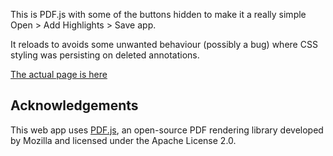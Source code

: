 This is PDF.js with some of the buttons hidden to make it a really simple Open > Add Highlights > Save app. 

It reloads to avoids some unwanted behaviour (possibly a bug) where CSS styling was persisting on deleted annotations.  

[The actual page is here](/web/index.html)

## Acknowledgements

This web app uses [PDF.js](https://github.com/mozilla/pdf.js), an open-source PDF rendering library developed by Mozilla and licensed under the Apache License 2.0.
